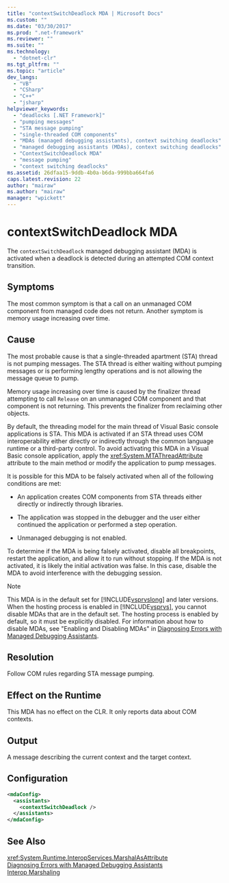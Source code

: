 ```yaml
---
title: "contextSwitchDeadlock MDA | Microsoft Docs"
ms.custom: ""
ms.date: "03/30/2017"
ms.prod: ".net-framework"
ms.reviewer: ""
ms.suite: ""
ms.technology: 
  - "dotnet-clr"
ms.tgt_pltfrm: ""
ms.topic: "article"
dev_langs: 
  - "VB"
  - "CSharp"
  - "C++"
  - "jsharp"
helpviewer_keywords: 
  - "deadlocks [.NET Framework]"
  - "pumping messages"
  - "STA message pumping"
  - "single-threaded COM components"
  - "MDAs (managed debugging assistants), context switching deadlocks"
  - "managed debugging assistants (MDAs), context switching deadlocks"
  - "ContextSwitchDeadlock MDA"
  - "message pumping"
  - "context switching deadlocks"
ms.assetid: 26dfaa15-9ddb-4b0a-b6da-999bba664fa6
caps.latest.revision: 22
author: "mairaw"
ms.author: "mairaw"
manager: "wpickett"
---
```

# contextSwitchDeadlock MDA
The `contextSwitchDeadlock` managed debugging assistant (MDA) is activated when a deadlock is detected during an attempted COM context transition.  
  
## Symptoms  
 The most common symptom is that a call on an unmanaged COM component from managed code does not return.  Another symptom is memory usage increasing over time.  
  
## Cause  
 The most probable cause is that a single-threaded apartment (STA) thread is not pumping messages. The STA thread is either waiting without pumping messages or is performing lengthy operations and is not allowing the message queue to pump.  
  
 Memory usage increasing over time is caused by the finalizer thread attempting to call `Release` on an unmanaged COM component and that component is not returning.  This prevents the finalizer from reclaiming other objects.  
  
 By default, the threading model for the main thread of Visual Basic console applications is STA. This MDA is activated if an STA thread uses COM interoperability either directly or indirectly through the common language runtime or a third-party control.  To avoid activating this MDA in a Visual Basic console application, apply the <xref:System.MTAThreadAttribute> attribute to the main method or modify the application to pump messages.  
  
 It is possible for this MDA to be falsely activated when all of the following conditions are met:  
  
-   An application creates COM components from STA threads either directly or indirectly through libraries.  
  
-   The application was stopped in the debugger and the user either continued the application or performed a step operation.  
  
-   Unmanaged debugging is not enabled.  
  
 To determine if the MDA is being falsely activated, disable all breakpoints, restart the application, and allow it to run without stopping. If the MDA is not activated, it is likely the initial activation was false. In this case, disable the MDA to avoid interference with the debugging session.  
  
> [!NOTE]
>  This MDA is in the default set for [!INCLUDE[vsprvslong](../../../includes/vsprvslong-md.md)] and later versions. When the hosting process is enabled in [!INCLUDE[vsprvs](../../../includes/vsprvs-md.md)], you cannot disable MDAs that are in the default set. The hosting process is enabled by default, so it must be explicitly disabled. For information about how to disable MDAs, see "Enabling and Disabling MDAs" in [Diagnosing Errors with Managed Debugging Assistants](../../../docs/framework/debug-trace-profile/diagnosing-errors-with-managed-debugging-assistants.md).  
  
## Resolution  
 Follow COM rules regarding STA message pumping.  
  
## Effect on the Runtime  
 This MDA has no effect on the CLR. It only reports data about COM contexts.  
  
## Output  
 A message describing the current context and the target context.  
  
## Configuration  
  
```xml  
<mdaConfig>  
  <assistants>  
    <contextSwitchDeadlock />  
  </assistants>  
</mdaConfig>  
```  
  
## See Also  
 <xref:System.Runtime.InteropServices.MarshalAsAttribute>   
 [Diagnosing Errors with Managed Debugging Assistants](../../../docs/framework/debug-trace-profile/diagnosing-errors-with-managed-debugging-assistants.md)   
 [Interop Marshaling](../../../docs/framework/interop/interop-marshaling.md)